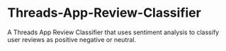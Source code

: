 # Threads-App-Review-Classifier
A Threads App Review Classifier that uses sentiment analysis to classify user reviews as positive negative or neutral.
